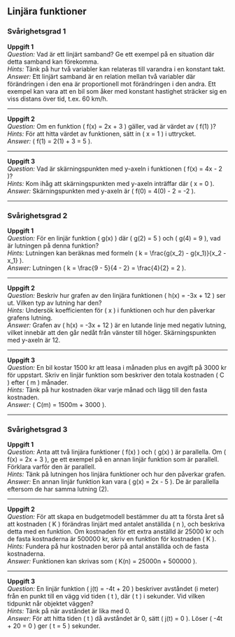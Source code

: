 ## Linjära funktioner

### Svårighetsgrad 1

**Uppgift 1**  
*Question:* Vad är ett linjärt samband? Ge ett exempel på en situation där detta samband kan förekomma.  
*Hints:* Tänk på hur två variabler kan relateras till varandra i en konstant takt.  
*Answer:* Ett linjärt samband är en relation mellan två variabler där förändringen i den ena är proportionell mot förändringen i den andra. Ett exempel kan vara att en bil som åker med konstant hastighet sträcker sig en viss distans över tid, t.ex. 60 km/h.

---

**Uppgift 2**  
*Question:* Om en funktion \( f(x) = 2x + 3 \) gäller, vad är värdet av \( f(1) \)?  
*Hints:* För att hitta värdet av funktionen, sätt in \( x = 1 \) i uttrycket.  
*Answer:* \( f(1) = 2(1) + 3 = 5 \).

---

**Uppgift 3**  
*Question:* Vad är skärningspunkten med y-axeln i funktionen \( f(x) = 4x - 2 \)?  
*Hints:* Kom ihåg att skärningspunkten med y-axeln inträffar där \( x = 0 \).  
*Answer:* Skärningspunkten med y-axeln är \( f(0) = 4(0) - 2 = -2 \).

---

### Svårighetsgrad 2

**Uppgift 1**  
*Question:* För en linjär funktion \( g(x) \) där \( g(2) = 5 \) och \( g(4) = 9 \), vad är lutningen på denna funktion?  
*Hints:* Lutningen kan beräknas med formeln \( k = \frac{g(x_2) - g(x_1)}{x_2 - x_1} \).  
*Answer:* Lutningen \( k = \frac{9 - 5}{4 - 2} = \frac{4}{2} = 2 \).

---

**Uppgift 2**  
*Question:* Beskriv hur grafen av den linjära funktionen \( h(x) = -3x + 12 \) ser ut. Vilken typ av lutning har den?  
*Hints:* Undersök koefficienten för \( x \) i funktionen och hur den påverkar grafens lutning.  
*Answer:* Grafen av \( h(x) = -3x + 12 \) är en lutande linje med negativ lutning, vilket innebär att den går nedåt från vänster till höger. Skärningspunkten med y-axeln är 12.

---

**Uppgift 3**  
*Question:* En bil kostar 1500 kr att leasa i månaden plus en avgift på 3000 kr för uppstart. Skriv en linjär funktion som beskriver den totala kostnaden \( C \) efter \( m \) månader.  
*Hints:* Tänk på hur kostnaden ökar varje månad och lägg till den fasta kostnaden.  
*Answer:* \( C(m) = 1500m + 3000 \).

---

### Svårighetsgrad 3

**Uppgift 1**  
*Question:* Anta att två linjära funktioner \( f(x) \) och \( g(x) \) är parallella. Om \( f(x) = 2x + 3 \), ge ett exempel på en annan linjär funktion som är parallell. Förklara varför den är parallell.  
*Hints:* Tänk på lutningen hos linjära funktioner och hur den påverkar grafen.  
*Answer:* En annan linjär funktion kan vara \( g(x) = 2x - 5 \). De är parallella eftersom de har samma lutning (2).

---

**Uppgift 2**  
*Question:* För att skapa en budgetmodell bestämmer du att ta första året så att kostnaden \( K \) förändras linjärt med antalet anställda \( n \), och beskriva detta med en funktion. Om kostnaden för ett extra anställd är 25000 kr och de fasta kostnaderna är 500000 kr, skriv en funktion för kostnaden \( K \).  
*Hints:* Fundera på hur kostnaden beror på antal anställda och de fasta kostnaderna.  
*Answer:* Funktionen kan skrivas som \( K(n) = 25000n + 500000 \).

---

**Uppgift 3**  
*Question:* En linjär funktion \( j(t) = -4t + 20 \) beskriver avståndet (i meter) från en punkt till en vägg vid tiden \( t \), där \( t \) i sekunder. Vid vilken tidpunkt når objektet väggen?  
*Hints:* Tänk på när avståndet är lika med 0.  
*Answer:* För att hitta tiden \( t \) då avståndet är 0, sätt \( j(t) = 0 \). Löser \( -4t + 20 = 0 \) ger \( t = 5 \) sekunder.